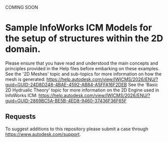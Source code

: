 COMING SOON

# Sample InfoWorks ICM Models for the setup of structures within the 2D domain.

Please ensure that you have read and understood the main concepts and principles provided in the Help files before embarking on these examples.
See the '2D Meshes' topic and sub-topics for more information on how the mesh is generated: https://help.autodesk.com/view/IWICMS/2026/ENU/?guid=GUID-24D8D248-4BAE-4592-AB84-A5FFA16F2DEB
See the 'Basic 2D Hydrualic Theory' topic for more information on the 2D Engine used in InfoWorks ICM: https://help.autodesk.com/view/IWICMS/2026/ENU/?guid=GUID-2869BC5A-BE5B-4ED8-9460-37436F36F65F

## Requests

To suggest additions to this repository please submit a case through https://www.autodesk.com/support.